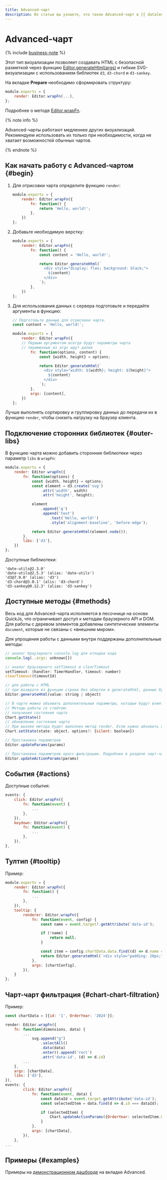 ```yaml
---
title: Advanced-чарт
description: Из статьи вы узнаете, что такое Advanced-чарт в {{ datalens-full-name }}.
---
```


# Advanced-чарт


{% include [business-note](../../../../_includes/datalens/datalens-functionality-available-business-note.md) %}


Этот тип визуализации позволяет создавать HTML с безопасной разметкой через функцию [Editor.generateHtml(args)](../methods.md#gen-html) и гибкие SVG-визуализации с использованием библиотек `d3`, `d3-chord` и `d3-sankey`.

На вкладке **Prepare** необходимо сформировать структуру:

```js
module.exports = {
    render: Editor.wrapFn(...),
};
```

Подробнее о методе [Editor.wrapFn](../methods.md#wrap).

{% note info %}

Advanced-чарты работают медленнее других визуализаций. Рекомендуем использовать их только при необходимости, когда не хватает возможностей обычных чартов.

{% endnote %}

## Как начать работу с Advanced-чартом {#begin}

1. Для отрисовки чарта определите функцию `render`:

    ```js
    module.exports = {
        render: Editor.wrapFn({
            fn: function() {
                return 'Hello, world!';
            },
        })
    };
    ```

1. Добавьте необходимую верстку:

    ```js
    module.exports = {
        render: Editor.wrapFn({
            fn: function() {
                const content = 'Hello, world!';
    
                return Editor.generateHtml(`
                  <div style="display: flex; background: black;">
                    ${content}
                  </div>
                `);
            },
        })
    };
    ```

1. Для использования данных с сервера подготовьте и передайте аргументы в функцию:

    ```js
    // Подготовьте данные для отрисовки чарта.  
    const content = 'Hello, world!';
    
    module.exports = {
        render: Editor.wrapFn({
	    // Первым аргументом всегда будут параметры чарта
	    // переменные из args идут далее
            fn: function(options, content) {
                const {width, height} = options;
    
                return Editor.generateHtml(`
                  <div style="width: ${width}; height: ${height}">
                    ${content}
                  </div>
                `);
            },
            args: [content],
        })
    };
    ```

Лучше выполнять сортировку и группировку данных до передачи их в функцию `render`, чтобы снизить нагрузку на браузер клиента.

## Подключение сторонних библиотек {#outer-libs}

В функцию чарта можно добавить сторонние библиотеки через параметр `libs` в `wrapFn`:

```js
module.exports = {
    render: Editor.wrapFn({
        fn: function(options) {
            const {width, height} = options;
            const element = d3.create('svg')
                .attr('width', width)
                .attr('height', height);

            element
                .append('g')
                .append('text')
                    .text('Hello, world!')
                    .style('alignment-baseline', 'before-edge');

            return Editor.generateHtml(element.node());
        },
        libs: ['d3'],
    })
};
```

Доступные библиотеки:

```
'date-utils@2.3.0'
'date-utils@2.5.3' (alias: 'date-utils')
'd3@7.9.0' (alias: 'd3')
'd3-chord@3.0.1' (alis: 'd3-chord')
'd3-sankey@0.12.3' (alias: 'd3-sankey')
```

## Доступные методы {#methods}

Весь код для Advanced-чарта исполняется в песочнице на основе QuickJs, что ограничивает доступ к методам браузерного API и DOM. Для работы с деревом элементов добавлены синтетические элементы `document`, которые не связаны с «внешним миром».

Для упрощения работы с данными внутри поддержаны дополнительные методы:

```js
// аналог браузерного console.log для отладки кода
console.log(..args: unknown[])

// аналог браузерного setTimeout и clearTimeout
setTimeout: (handler: TimerHandler, timeout: number)
clearTimeout(timeoutId)

// для работы с HTML
// при возврате из функции строки без обертки в generateHtml, данные будут экранированы
Editor.generateHtml(value: string | object)

// В чарте можно объявить дополнительные параметры, которые будут влиять на отображение при работе с событиями, например. 
// Методы работы со стейтом:
// получения состояния чарта
Chart.getState()
// обновление состояния чарта
// При вызове метода будет выполнен метод render. Если нужно обновить состояние без перерисовки, нужно добавить вторым аргументом {silent: true}
Chart.setState(state: object, options?: {silent: boolean})

// Простановка параметров
Editor.updateParams(params)

// Простановка параметров кросс-фильтрации. Подробнее в разделе чарт-чарт фильтрация
Editor.updateActionParams(params)
```

## События {#actions}

Доступные события:

```js
events: {
    click: Editor.wrapFn({
        fn: function(event) {
            ...
        },
    }),
    keydown: Editor.wrapFn({
        fn: function(event) {
            ...
        },
    }),
},
```

## Тултип {#tooltip}

Пример:

```js
module.exports = {
    render: Editor.wrapFn({
        fn: function() {
            ...
        },
    }),
    tooltip: {
        renderer: Editor.wrapFn({
            fn: function(event, config) {
                const name = event.target?.getAttribute('data-id');

                if (!name) {
                    return null;
                }

                const item = config.chartData.data.find((d) => d.name === name);
                return Editor.generateHtml(`<div style="padding: 20px;">${item.name}</div>`);
            },
            args: [chartConfig],
        }),
    }
};
```

## Чарт-чарт фильтрация {#chart-chart-filtration}

Пример:

```js
const chartData = [{id: '1', OrderYear: '2024'}];
```

```js
render: Editor.wrapFn({
    fn: function(dimensions, data) {
        ...
            svg.append("g")
                .selectAll()
                .data(data)
                .enter().append('rect')
                .attr('data-id', (d) => d.id)
        ...
    },
    args: [chartData],
    libs: ['d3'],
}),
events: {
        click: Editor.wrapFn({
            fn: function(event, data) {
                const dataId = event.target.getAttribute('data-id');
                const selectedItem = data.find(d => d.id === dataId);

                if (selectedItem) {
                    Chart.updateActionParams({OrderYear: selectedItem.OrderYear});
                }
            },
            args: [chartData],
        }),
    },
...
```

## Примеры {#examples}

Примеры на [демонстрационном дашборде](https://datalens.yandex/2aztx9jtm06ko?tab=Az) на вкладке Advanced.
